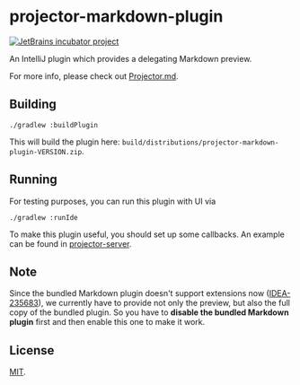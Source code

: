 # projector-markdown-plugin
[![JetBrains incubator project](https://jb.gg/badges/incubator.svg)](https://confluence.jetbrains.com/display/ALL/JetBrains+on+GitHub)

An IntelliJ plugin which provides a delegating Markdown preview.

For more info, please check out [Projector.md](https://github.com/JetBrains/projector-server/blob/master/docs/Projector.md).

## Building
```shell script
./gradlew :buildPlugin
```

This will build the plugin here: `build/distributions/projector-markdown-plugin-VERSION.zip`.

## Running
For testing purposes, you can run this plugin with UI via
```shell script
./gradlew :runIde
```

To make this plugin useful, you should set up some callbacks. An example can be found in [projector-server](https://github.com/JetBrains/projector-server).

## Note
Since the bundled Markdown plugin doesn't support extensions now ([IDEA-235683](https://youtrack.jetbrains.com/issue/IDEA-235683)), we currently have to provide not only the preview, but also the full copy of the bundled plugin. So you have to **disable the bundled Markdown plugin** first and then enable this one to make it work.

## License
[MIT](LICENSE.txt).
